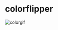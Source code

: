 # colorflipper
![colorgif](https://github.com/user-attachments/assets/cf9e081c-470d-4e36-a47d-b78b868447b6)
